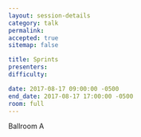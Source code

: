 ```yaml
---
layout: session-details
category: talk
permalink:
accepted: true
sitemap: false

title: Sprints
presenters:
difficulty:

date: 2017-08-17 09:00:00 -0500
end_date: 2017-08-17 17:00:00 -0500
room: full
---
```

Ballroom A
